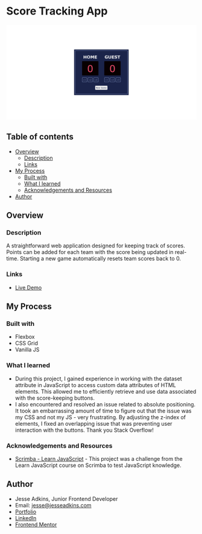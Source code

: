 # Score Tracking App

![](./sceenshot.png) 

## Table of contents

- [Overview](#overview)
  - [Description](#description)
  - [Links](#links)
- [My Process](#my-process)
  - [Built with](#built-with)
  - [What I learned](#what-i-learned) 
  - [Acknowledgements and Resources](#acknowledgements0-and-resources) 
- [Author](#author)

## Overview

### Description
A straightforward web application designed for keeping track of scores. Points can be added for each team with the score being updated in real-time. Starting a new game automatically resets team scores back to 0.

### Links

- [Live Demo](https://scorekeeper-nine.vercel.app/)

## My Process

### Built with

- Flexbox
- CSS Grid
- Vanilla JS

### What I learned

- During this project, I gained experience in working with the dataset attribute in JavaScript to access custom data attributes of HTML elements. This allowed me to efficiently retrieve and use data associated with the score-keeping buttons.
- I also encountered and resolved an issue related to absolute positioning. It took an embarrassing amount of time to figure out that the issue was my CSS and not my JS - very frustrating. By adjusting the z-index of elements, I fixed an overlapping issue that was preventing user interaction with the buttons. Thank you Stack Overflow!

### Acknowledgements and Resources

- [Scrimba - Learn JavaScript](https://scrimba.com/learn/learnjavascript) - This project was a challenge from the Learn JavaScript course on Scrimba to test JavaScript knowledge.

## Author

- Jesse Adkins, Junior Frontend Developer
- Email: jesse@jesseadkins.com
- [Portfolio](https://www.jesseadkins.com)
- [LinkedIn](www.linkedin.com/in/adkinsjesse)
- [Frontend Mentor](https://www.frontendmentor.io/profile/jessadk)



